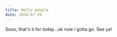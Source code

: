 ```yaml
---
title: Hello people
date: 2024-07-29
---
```

Sooo, that's it for today...ok now i gotta go. See ya!
